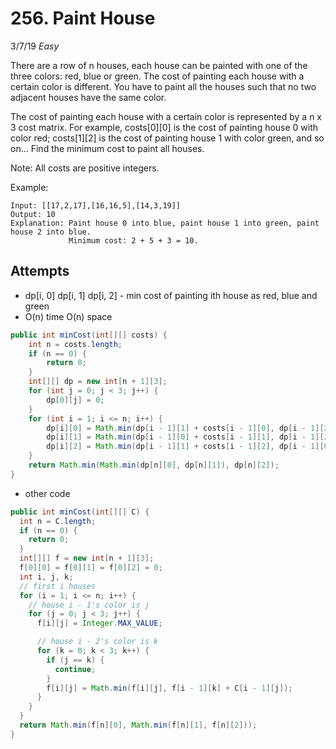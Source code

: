 # 256. Paint House
3/7/19
*Easy*

There are a row of n houses, each house can be painted with one of the three colors: red, blue or green. The cost of painting each house with a certain color is different. You have to paint all the houses such that no two adjacent houses have the same color.

The cost of painting each house with a certain color is represented by a n x 3 cost matrix. For example, costs[0][0] is the cost of painting house 0 with color red; costs[1][2] is the cost of painting house 1 with color green, and so on... Find the minimum cost to paint all houses.

Note:
All costs are positive integers.

Example:
```
Input: [[17,2,17],[16,16,5],[14,3,19]]
Output: 10
Explanation: Paint house 0 into blue, paint house 1 into green, paint house 2 into blue.
             Minimum cost: 2 + 5 + 3 = 10.
```

## Attempts
- dp[i, 0] dp[i, 1] dp[i, 2] - min cost of painting ith house as red, blue and green
- O(n) time O(n) space
```Java
public int minCost(int[][] costs) {
    int n = costs.length;
    if (n == 0) {
        return 0;
    }
    int[][] dp = new int[n + 1][3];
    for (int j = 0; j < 3; j++) {
        dp[0][j] = 0;
    }
    for (int i = 1; i <= n; i++) {
        dp[i][0] = Math.min(dp[i - 1][1] + costs[i - 1][0], dp[i - 1][2] + costs[i - 1][0]);
        dp[i][1] = Math.min(dp[i - 1][0] + costs[i - 1][1], dp[i - 1][2] + costs[i - 1][1]);
        dp[i][2] = Math.min(dp[i - 1][1] + costs[i - 1][2], dp[i - 1][0] + costs[i - 1][2]);
    }
    return Math.min(Math.min(dp[n][0], dp[n][1]), dp[n][2]);
}
```

- other code
```Java
public int minCost(int[][] C) {
  int n = C.length;
  if (n == 0) {
    return 0;
  }
  int[][] f = new int[n + 1][3];
  f[0][0] = f[0][1] = f[0][2] = 0;
  int i, j, k;
  // first i houses
  for (i = 1; i <= n; i++) {
    // house i - 1's color is j
    for (j = 0; j < 3; j++) {
      f[i][j] = Integer.MAX_VALUE;

      // house i - 2's color is k
      for (k = 0; k < 3; k++) {
        if (j == k) {
          continue;
        }
        f[i][j] = Math.min(f[i][j], f[i - 1][k] + C[i - 1][j]);
      }
    }
  }
  return Math.min(f[n][0], Math.min(f[n][1], f[n][2]));
}
```
